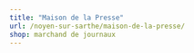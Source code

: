 ```yaml
---
title: "Maison de la Presse"
url: /noyen-sur-sarthe/maison-de-la-presse/
shop: marchand de journaux
---
```

